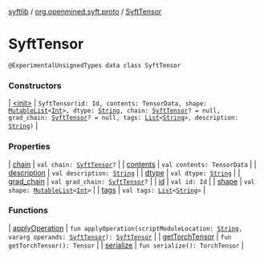 [syftlib](../../index.md) / [org.openmined.syft.proto](../index.md) / [SyftTensor](./index.md)

# SyftTensor

`@ExperimentalUnsignedTypes data class SyftTensor`

### Constructors

| [&lt;init&gt;](-init-.md) | `SyftTensor(id: Id, contents: TensorData, shape: `[`MutableList`](https://kotlinlang.org/api/latest/jvm/stdlib/kotlin.collections/-mutable-list/index.html)`<`[`Int`](https://kotlinlang.org/api/latest/jvm/stdlib/kotlin/-int/index.html)`>, dtype: `[`String`](https://kotlinlang.org/api/latest/jvm/stdlib/kotlin/-string/index.html)`, chain: `[`SyftTensor`](./index.md)`? = null, grad_chain: `[`SyftTensor`](./index.md)`? = null, tags: `[`List`](https://kotlinlang.org/api/latest/jvm/stdlib/kotlin.collections/-list/index.html)`<`[`String`](https://kotlinlang.org/api/latest/jvm/stdlib/kotlin/-string/index.html)`>, description: `[`String`](https://kotlinlang.org/api/latest/jvm/stdlib/kotlin/-string/index.html)`)` |

### Properties

| [chain](chain.md) | `val chain: `[`SyftTensor`](./index.md)`?` |
| [contents](contents.md) | `val contents: TensorData` |
| [description](description.md) | `val description: `[`String`](https://kotlinlang.org/api/latest/jvm/stdlib/kotlin/-string/index.html) |
| [dtype](dtype.md) | `val dtype: `[`String`](https://kotlinlang.org/api/latest/jvm/stdlib/kotlin/-string/index.html) |
| [grad_chain](grad_chain.md) | `val grad_chain: `[`SyftTensor`](./index.md)`?` |
| [id](id.md) | `val id: Id` |
| [shape](shape.md) | `val shape: `[`MutableList`](https://kotlinlang.org/api/latest/jvm/stdlib/kotlin.collections/-mutable-list/index.html)`<`[`Int`](https://kotlinlang.org/api/latest/jvm/stdlib/kotlin/-int/index.html)`>` |
| [tags](tags.md) | `val tags: `[`List`](https://kotlinlang.org/api/latest/jvm/stdlib/kotlin.collections/-list/index.html)`<`[`String`](https://kotlinlang.org/api/latest/jvm/stdlib/kotlin/-string/index.html)`>` |

### Functions

| [applyOperation](apply-operation.md) | `fun applyOperation(scriptModuleLocation: `[`String`](https://kotlinlang.org/api/latest/jvm/stdlib/kotlin/-string/index.html)`, vararg operands: `[`SyftTensor`](./index.md)`): `[`SyftTensor`](./index.md) |
| [getTorchTensor](get-torch-tensor.md) | `fun getTorchTensor(): Tensor` |
| [serialize](serialize.md) | `fun serialize(): TorchTensor` |

